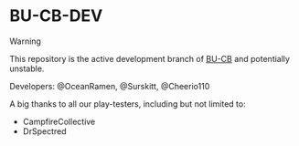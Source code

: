 # BU-CB-DEV

> [!WARNING]
> This repository is the active development branch of [BU-CB](https://github.com/OceanRamen/BU-CB) and potentially unstable.

Developers: @OceanRamen, @Surskitt, @Cheerio110

A big thanks to all our play-testers, including but not limited to: 
- CampfireCollective
- DrSpectred